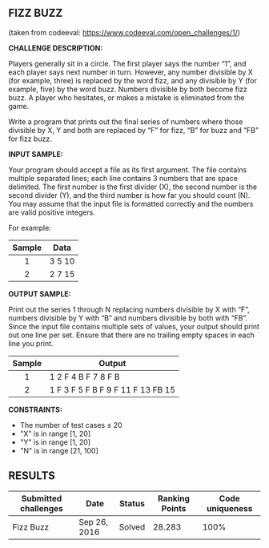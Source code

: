 ## FIZZ BUZZ
(taken from codeeval: <https://www.codeeval.com/open_challenges/1/>)

**CHALLENGE DESCRIPTION:**

Players generally sit in a circle. The first player says the number “1”, and each player says next number in turn. However, any number divisible by X (for example, three) is replaced by the word fizz, and any divisible by Y (for example, five) by the word buzz. Numbers divisible by both become fizz buzz. A player who hesitates, or makes a mistake is eliminated from the game.

Write a program that prints out the final series of numbers where those divisible by X, Y and both are replaced by “F” for fizz, “B” for buzz and “FB” for fizz buzz.

**INPUT SAMPLE:**

Your program should accept a file as its first argument. The file contains multiple separated lines; each line contains 3 numbers that are space delimited. The first number is the first divider (X), the second number is the second divider (Y), and the third number is how far you should count (N). You may assume that the input file is formatted correctly and the numbers are valid positive integers.

For example:

| Sample | Data   |
|:---:|--------|
| 1 | 3 5 10 |
| 2 | 2 7 15 |

**OUTPUT SAMPLE:**

Print out the series 1 through N replacing numbers divisible by X with “F”, numbers divisible by Y with “B” and numbers divisible by both with “FB”. Since the input file contains multiple sets of values, your output should print out one line per set. Ensure that there are no trailing empty spaces in each line you print.

| Sample | Output  |
|:---:|--------|
| 1 | 1 2 F 4 B F 7 8 F B |
| 2 | 1 F 3 F 5 F B F 9 F 11 F 13 FB 15 |

**CONSTRAINTS:**

* The number of test cases ≤ 20
* "X" is in range [1, 20]
* "Y" is in range [1, 20]
* "N" is in range [21, 100]


## RESULTS

| Submitted challenges | Date | Status | Ranking Points | Code uniqueness |
|----------------------|------|--------|----------------|-----------------|
| Fizz Buzz | Sep 26, 2016 | Solved | 28.283 | 100% |


